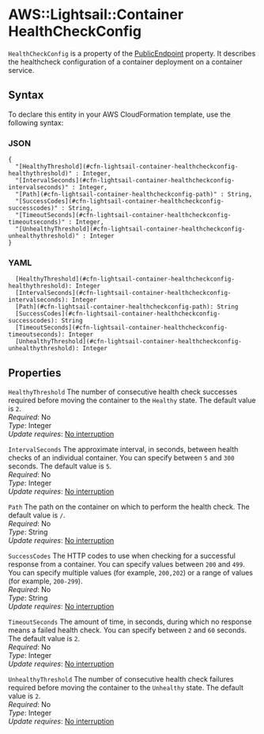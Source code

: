 # AWS::Lightsail::Container HealthCheckConfig<a name="aws-properties-lightsail-container-healthcheckconfig"></a>

`HealthCheckConfig` is a property of the [PublicEndpoint](https://docs.aws.amazon.com/AWSCloudFormation/latest/UserGuide/aws-properties-lightsail-container-publicendpoint.html) property\. It describes the healthcheck configuration of a container deployment on a container service\.

## Syntax<a name="aws-properties-lightsail-container-healthcheckconfig-syntax"></a>

To declare this entity in your AWS CloudFormation template, use the following syntax:

### JSON<a name="aws-properties-lightsail-container-healthcheckconfig-syntax.json"></a>

```
{
  "[HealthyThreshold](#cfn-lightsail-container-healthcheckconfig-healthythreshold)" : Integer,
  "[IntervalSeconds](#cfn-lightsail-container-healthcheckconfig-intervalseconds)" : Integer,
  "[Path](#cfn-lightsail-container-healthcheckconfig-path)" : String,
  "[SuccessCodes](#cfn-lightsail-container-healthcheckconfig-successcodes)" : String,
  "[TimeoutSeconds](#cfn-lightsail-container-healthcheckconfig-timeoutseconds)" : Integer,
  "[UnhealthyThreshold](#cfn-lightsail-container-healthcheckconfig-unhealthythreshold)" : Integer
}
```

### YAML<a name="aws-properties-lightsail-container-healthcheckconfig-syntax.yaml"></a>

```
  [HealthyThreshold](#cfn-lightsail-container-healthcheckconfig-healthythreshold): Integer
  [IntervalSeconds](#cfn-lightsail-container-healthcheckconfig-intervalseconds): Integer
  [Path](#cfn-lightsail-container-healthcheckconfig-path): String
  [SuccessCodes](#cfn-lightsail-container-healthcheckconfig-successcodes): String
  [TimeoutSeconds](#cfn-lightsail-container-healthcheckconfig-timeoutseconds): Integer
  [UnhealthyThreshold](#cfn-lightsail-container-healthcheckconfig-unhealthythreshold): Integer
```

## Properties<a name="aws-properties-lightsail-container-healthcheckconfig-properties"></a>

`HealthyThreshold` <a name="cfn-lightsail-container-healthcheckconfig-healthythreshold"></a>
The number of consecutive health check successes required before moving the container to the `Healthy` state\. The default value is `2`\.  
_Required_: No  
_Type_: Integer  
_Update requires_: [No interruption](https://docs.aws.amazon.com/AWSCloudFormation/latest/UserGuide/using-cfn-updating-stacks-update-behaviors.html#update-no-interrupt)

`IntervalSeconds` <a name="cfn-lightsail-container-healthcheckconfig-intervalseconds"></a>
The approximate interval, in seconds, between health checks of an individual container\. You can specify between `5` and `300` seconds\. The default value is `5`\.  
_Required_: No  
_Type_: Integer  
_Update requires_: [No interruption](https://docs.aws.amazon.com/AWSCloudFormation/latest/UserGuide/using-cfn-updating-stacks-update-behaviors.html#update-no-interrupt)

`Path` <a name="cfn-lightsail-container-healthcheckconfig-path"></a>
The path on the container on which to perform the health check\. The default value is `/`\.  
_Required_: No  
_Type_: String  
_Update requires_: [No interruption](https://docs.aws.amazon.com/AWSCloudFormation/latest/UserGuide/using-cfn-updating-stacks-update-behaviors.html#update-no-interrupt)

`SuccessCodes` <a name="cfn-lightsail-container-healthcheckconfig-successcodes"></a>
The HTTP codes to use when checking for a successful response from a container\. You can specify values between `200` and `499`\. You can specify multiple values \(for example, `200,202`\) or a range of values \(for example, `200-299`\)\.  
_Required_: No  
_Type_: String  
_Update requires_: [No interruption](https://docs.aws.amazon.com/AWSCloudFormation/latest/UserGuide/using-cfn-updating-stacks-update-behaviors.html#update-no-interrupt)

`TimeoutSeconds` <a name="cfn-lightsail-container-healthcheckconfig-timeoutseconds"></a>
The amount of time, in seconds, during which no response means a failed health check\. You can specify between `2` and `60` seconds\. The default value is `2`\.  
_Required_: No  
_Type_: Integer  
_Update requires_: [No interruption](https://docs.aws.amazon.com/AWSCloudFormation/latest/UserGuide/using-cfn-updating-stacks-update-behaviors.html#update-no-interrupt)

`UnhealthyThreshold` <a name="cfn-lightsail-container-healthcheckconfig-unhealthythreshold"></a>
The number of consecutive health check failures required before moving the container to the `Unhealthy` state\. The default value is `2`\.  
_Required_: No  
_Type_: Integer  
_Update requires_: [No interruption](https://docs.aws.amazon.com/AWSCloudFormation/latest/UserGuide/using-cfn-updating-stacks-update-behaviors.html#update-no-interrupt)
